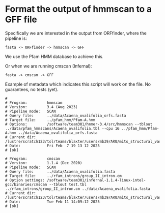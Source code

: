 # Format the output of hmmscan to a GFF file

Specifically we are interested in the output from ORFfinder, where the pipeline is:

```
fasta -> ORFfinder -> hmmscan -> GFF
```
We use the Pfam HMM database to achieve this.

Or when we are running cmscan (Infernal):

```
fasta -> cmscan -> GFF
```

Example of metadata which indicates this script will work on the file. No guarantees, no tests (yet).

```
#
# Program:         hmmscan
# Version:         3.4 (Aug 2023)
# Pipeline mode:   SCAN
# Query file:      ../data/Acaena_ovalifolia_orfs.fasta
# Target file:     ../pfam_hmm/Pfam-A.hmm
# Options:         /software/team301/hmmer-3.4/src/hmmscan --tblout ../data/pfam_hmmscans/Acaena_ovalifolia.tbl --cpu 16 ../pfam_hmm/Pfam-A.hmm ../data/Acaena_ovalifolia_orfs.fasta
# Current dir:     /lustre/scratch123/tol/teams/blaxter/users/mb39/ARU/mito_structural_variation/annotation/src
# Date:            Fri Feb  7 19 13 12 2025
# [ok]
```

```
# Program:         cmscan
# Version:         1.1.4 (Dec 2020)
# Pipeline mode:   SCAN
# Query file:      ../data/Acaena_ovalifolia.fasta
# Target file:     ../rfam_introns/group_II_intron.cm
# Option settings: /software/team301/infernal-1.1.4-linux-intel-gcc/binaries/cmscan --tblout test.tbl ../rfam_introns/group_II_intron.cm ../data/Acaena_ovalifolia.fasta 
# Current dir:     /lustre/scratch123/tol/teams/blaxter/users/mb39/ARU/mito_structural_variation/annotation/src
# Date:            Tue Feb 11 14:09:12 2025
# [ok]
```
